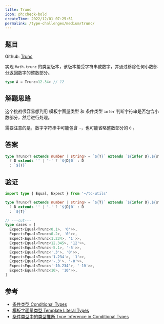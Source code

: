 ```yaml
---
title: Trunc
icon: ph:check-bold
createTime: 2022/12/01 07:25:51
permalink: /type-challenges/medium/trunc/
---
```


## 题目

Github: [Trunc](https://github.com/type-challenges/type-challenges/blob/main/questions/05140-medium-trunc/)

实现 `Math.trunc` 的类型版本，该版本接受字符串或数字，并通过移除任何小数部分返回数字的整数部分。

```ts
type A = Trunc<12.34> // 12
```

## 解题思路

这个挑战很容易想到用 模板字面量类型 和 条件类型 `infer` 判断字符串是否包含小数部分，然后进行处理。

需要注意的是，数字字符串中可能包含 `-`，也可能省略整数部分的 `0` 。

## 答案

```ts
type Trunc<T extends number | string> = `${T}` extends `${infer D}.${string}`
  ? D extends '' | '-' ? `${D}0` : D
  : `${T}`
```

## 验证

```ts twoslash
import type { Equal, Expect } from '~/tc-utils'

type Trunc<T extends number | string> = `${T}` extends `${infer D}.${string}`
  ? D extends '' | '-' ? `${D}0` : D
  : `${T}`

// ---cut---
type cases = [
  Expect<Equal<Trunc<0.1>, '0'>>,
  Expect<Equal<Trunc<0.2>, '0'>>,
  Expect<Equal<Trunc<1.234>, '1'>>,
  Expect<Equal<Trunc<12.345>, '12'>>,
  Expect<Equal<Trunc<-5.1>, '-5'>>,
  Expect<Equal<Trunc<'.3'>, '0'>>,
  Expect<Equal<Trunc<'1.234'>, '1'>>,
  Expect<Equal<Trunc<'-.3'>, '-0'>>,
  Expect<Equal<Trunc<'-10.234'>, '-10'>>,
  Expect<Equal<Trunc<10>, '10'>>,
]
```

## 参考

- [条件类型 Conditional Types](https://www.typescriptlang.org/docs/handbook/2/conditional-types.html)
- [模板字面量类型 Template Literal Types](https://www.typescriptlang.org/docs/handbook/2/template-literal-types.html)
- [条件类型中的类型推断 Type Inference in Conditional Types](https://www.typescriptlang.org/docs/handbook/2/conditional-types.html#inferring-within-conditional-types)
